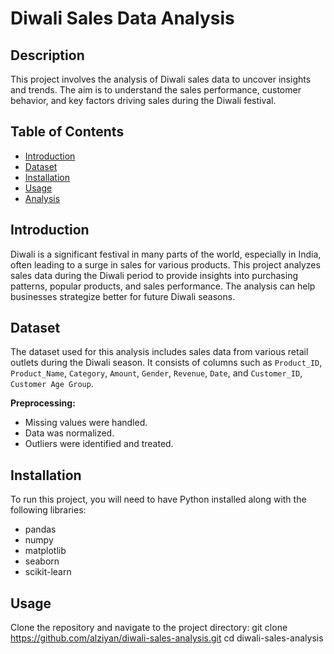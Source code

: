 # Diwali Sales Data Analysis

## Description
This project involves the analysis of Diwali sales data to uncover insights and trends. The aim is to understand the sales performance, customer behavior, and key factors driving sales during the Diwali festival.

## Table of Contents
- [Introduction](#introduction)
- [Dataset](#dataset)
- [Installation](#installation)
- [Usage](#usage)
- [Analysis](#analysis)



## Introduction
Diwali is a significant festival in many parts of the world, especially in India, often leading to a surge in sales for various products. This project analyzes sales data during the Diwali period to provide insights into purchasing patterns, popular products, and sales performance. The analysis can help businesses strategize better for future Diwali seasons.

## Dataset
The dataset used for this analysis includes sales data from various retail outlets during the Diwali season. It consists of columns such as `Product_ID`, `Product_Name`, `Category`, `Amount`, `Gender`, `Revenue`, `Date`, and `Customer_ID`, `Customer Age Group`.



**Preprocessing:**
- Missing values were handled.
- Data was normalized.
- Outliers were identified and treated.

## Installation
To run this project, you will need to have Python installed along with the following libraries:
- pandas
- numpy
- matplotlib
- seaborn
- scikit-learn
  
## Usage
Clone the repository and navigate to the project directory:
git clone https://github.com/alziyan/diwali-sales-analysis.git
cd diwali-sales-analysis


